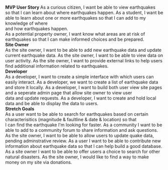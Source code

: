 <strong> MVP </strong> 
 <strong> User Story </strong> 
As a curious citizen, I want be able to view earthquakes <br> so that I can learn about where earthquakes happen. 
 As a student, I want be able to learn about one or more earthquakes so that I can add to my knowledge of where <br>
and how earthquakes happen. <br>
 As a potential property owner, I want know what areas are at risk of earthquakes so that I can make informed choices and be prepared. <br>
 <strong> Site Owner </strong><br>
As the site owner, I want to be able to add new earthquake data and update current earthquake data.
 As the site owner, I want to be able to view data on user activity.
 As the site owner, I want to provide external links to help users find additional information related to earthquakes.<br>
 <strong> Developer </strong> <br>
As a developer, I want to create a simple interface with which users can easily interact.
 As a developer, we want to create a list of earthquake data and store it locally.
 As a developer, I want to build both user view site pages and a seperate admin page that allow site owner to view user <br>
data and update requests. 
 As a developer, I want to create and hold local data and be able to display the data to users. <br>
 <strong> Stretch Goals </strong><br>
As a user want to be able to search for earthquakes based on certain characterisitics (magnitude & faultline & date & location) so that <br>
I can find the earthquake I'm looking for faster.
 As a community I want to be able to add to a community forum to share information and ask questions. 
 As the site owner, I want to be able to allow users to update quake data, pending adminstrative review. 
 As a user I want to be able to contribute new information about earthquake data so that I can help build a good database.       
 As a site owner I want to be able to offer users a choice to search for other natural disasters.
 As the site owner, I would like to find a way to make money on my site via donations.
